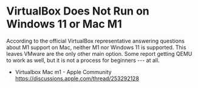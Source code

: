 # VirtualBox Does Not Run on Windows 11 or Mac M1

According to the official VirtualBox representative answering questions
about M1 support on Mac, neither M1 nor Windows 11 is supported. This
leaves VMware are the only other main option. Some report getting QEMU
to work as well, but it is not a process for beginners --- at all.

* Virtualbox Mac m1 - Apple Community  
  <https://discussions.apple.com/thread/253292128>
